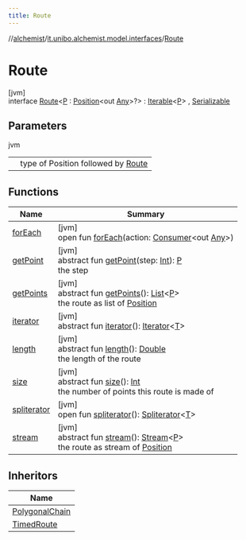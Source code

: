 ```yaml
---
title: Route
---
```

//[alchemist](../../../index.html)/[it.unibo.alchemist.model.interfaces](../index.html)/[Route](index.html)



# Route



[jvm]\
interface [Route](index.html)<[P](index.html) : [Position](../-position/index.html)<out [Any](https://kotlinlang.org/api/latest/jvm/stdlib/kotlin/-any/index.html)>?> : [Iterable](https://docs.oracle.com/javase/8/docs/api/java/lang/Iterable.html)<[P](index.html)> , [Serializable](https://docs.oracle.com/javase/8/docs/api/java/io/Serializable.html)



## Parameters


jvm

| | |
|---|---|
| <P> | type of Position followed by [Route](index.html) |



## Functions


| Name | Summary |
|---|---|
| [forEach](../../it.unibo.alchemist.expressions.implementations/-list-tree-node/index.html#-655675525%2FFunctions%2F-134779887) | [jvm]<br>open fun [forEach](../../it.unibo.alchemist.expressions.implementations/-list-tree-node/index.html#-655675525%2FFunctions%2F-134779887)(action: [Consumer](https://docs.oracle.com/javase/8/docs/api/java/util/function/Consumer.html)<out [Any](https://kotlinlang.org/api/latest/jvm/stdlib/kotlin/-any/index.html)>) |
| [getPoint](get-point.html) | [jvm]<br>abstract fun [getPoint](get-point.html)(step: [Int](https://kotlinlang.org/api/latest/jvm/stdlib/kotlin/-int/index.html)): [P](index.html)<br>the step |
| [getPoints](get-points.html) | [jvm]<br>abstract fun [getPoints](get-points.html)(): [List](https://docs.oracle.com/javase/8/docs/api/java/util/List.html)<[P](index.html)><br>the route as list of [Position](../-position/index.html) |
| [iterator](../../it.unibo.alchemist.loader.variables/-arbitrary-variable/index.html#-1606146105%2FFunctions%2F-134779887) | [jvm]<br>abstract fun [iterator](../../it.unibo.alchemist.loader.variables/-arbitrary-variable/index.html#-1606146105%2FFunctions%2F-134779887)(): [Iterator](https://docs.oracle.com/javase/8/docs/api/java/util/Iterator.html)<[T](../../it.unibo.alchemist.model.implementations.layers/-step-layer/index.html)> |
| [length](length.html) | [jvm]<br>abstract fun [length](length.html)(): [Double](https://kotlinlang.org/api/latest/jvm/stdlib/kotlin/-double/index.html)<br>the length of the route |
| [size](size.html) | [jvm]<br>abstract fun [size](size.html)(): [Int](https://kotlinlang.org/api/latest/jvm/stdlib/kotlin/-int/index.html)<br>the number of points this route is made of |
| [spliterator](../../it.unibo.alchemist.expressions.implementations/-list-tree-node/index.html#-677603448%2FFunctions%2F-134779887) | [jvm]<br>open fun [spliterator](../../it.unibo.alchemist.expressions.implementations/-list-tree-node/index.html#-677603448%2FFunctions%2F-134779887)(): [Spliterator](https://docs.oracle.com/javase/8/docs/api/java/util/Spliterator.html)<[T](../../it.unibo.alchemist.model.implementations.layers/-step-layer/index.html)> |
| [stream](stream.html) | [jvm]<br>abstract fun [stream](stream.html)(): [Stream](https://docs.oracle.com/javase/8/docs/api/java/util/stream/Stream.html)<[P](index.html)><br>the route as stream of [Position](../-position/index.html) |


## Inheritors


| Name |
|---|
| [PolygonalChain](../../it.unibo.alchemist.model.implementations.routes/-polygonal-chain/index.html) |
| [TimedRoute](../-timed-route/index.html) |

